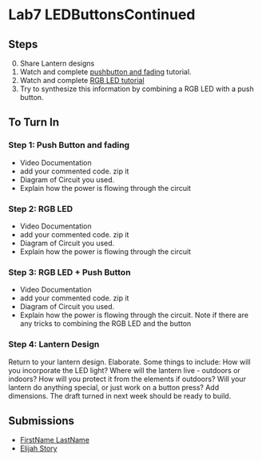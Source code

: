 # Lab7 LEDButtonsContinued

## Steps
0. Share Lantern designs
1. Watch and complete [pushbutton and fading](https://www.bing.com/videos/search?q=led+pushbutton+arduino&docid=608018497184599480&mid=FAD138AB66F7BF64DCBAFAD138AB66F7BF64DCBA&view=detail&FORM=VIRE) tutorial.  
2. Watch and complete [RGB LED tutorial](https://www.bing.com/videos/search?view=detail&mid=7D3161FF20BEC35922AA7D3161FF20BEC35922AA&q=rgb+led+arduino+tutorial&shtp=GetUrl&shid=e922a200-a293-46b9-ac64-24d74e9367f0&shtk=QXJkdWlubyBUdXRvcmlhbDogSG93IHRvIHVzZSBhbiBSR0IgTEVEIHdpdGggQXJkdWluby4%3D&shdk=SW4gdGhpcyB2aWRlbywgd2UgYXJlIGdvaW5nIHRvIHNlZSBob3cgdG8gdXNlIGEgY29tbW9uIGNhdGhvZGUgUkdCIExFRCB3aXRoIEFyZHVpbm8uIC0tLS0tLS0tLS0tLS0tLS0tLS0tIFdIRVJFIFRPIEJVWSAtLS0tLS0tLS0tLS0tLS0tLS0tLSBBcmR1aW5vIFVubzogaHR0cDovL2VkdWM4cy50di9wYXJ0L0FyZHVpbm9Vbm8gUkdCIExFRHM6IGh0dHA6Ly9iaXQubHkvMTBfUkdCX0xFRCBSZXNpc3RvcnM6IGh0dHA6Ly9lZHVjOHMudHYvcGFydC9SZXNpc3RvcnMgV2lyZXM6IGh0dHA6Ly9lZHVjOHMudHYvcGFydC9XaXJlcyBGdWxsIGRpc2Nsb3N1cmU6IEFsbCBvZiB0aGUgbGlua3MgYWJvdmUgYXJlIC4uLg%3D%3D&shhk=w3iTsj6L%2F91rhvvLXnwZ4YwYMxEU4lfw%2FnIl%2FoxYXVk%3D&form=VDSHOT&shth=OSH.%252B692k7AwO3z%252Bb%252FoRftoDmw)
3. Try to synthesize this information by combining a RGB LED with a push button. 
## To Turn In
### Step 1: Push Button and fading
- Video Documentation
- add your commented code. zip it
- Diagram of Circuit you used. 
- Explain how the power is flowing through the circuit
### Step 2: RGB LED
- Video Documentation
- add your commented code. zip it
- Diagram of Circuit you used. 
- Explain how the power is flowing through the circuit
### Step 3: RGB LED + Push Button
- Video Documentation
- add your commented code. zip it
- Diagram of Circuit you used. 
- Explain how the power is flowing through the circuit. Note if there are any tricks to combining the RGB LED and the button
### Step 4: Lantern Design
Return to your lantern design. Elaborate. Some things to include: How will you incorporate the LED light? Where will the lantern live - outdoors or indoors? How will you protect it from the elements if outdoors? Will your lantern do anything special, or just work on a button press? Add dimensions. The draft turned in next week should be ready to build. 

## Submissions
- [FirstName LastName](www.example.com)
- [Elijah Story](https://github.com/ElijahStory/Lab7-Elijah-Story)
